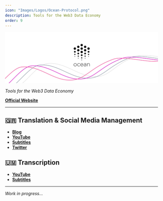 ```yaml
---
icon: "Images/Logos/Ocean-Protocol.png"
description: Tools for the Web3 Data Economy
order: 9
---
```


![](../Images/Covers/Ocean-Protocol.png)

_Tools for the Web3 Data Economy_

[**Official Website**](https://oceanprotocol.com/)

---

## 🇬🇷 Translation & Social Media Management

- [**Blog**](https://www.oceanprotocol.gr/)
- [**YouTube**](https://www.youtube.com/channel/UCFrXYCuoRpMBfzXud9W3nfA)
- [**Subtitles**](https://gist.github.com/Xk9eboF6/71b6182a5f4adf04ae483add553ba8b7)
- [**Twitter**](https://twitter.com/oceanprotocolgr)

## 🇺🇲️ Transcription

- [**YouTube**](https://www.youtube.com/channel/UCFrXYCuoRpMBfzXud9W3nfA)
- [**Subtitles**](https://gist.github.com/Xk9eboF6/9f0c853f5b28c3c10174da34e9575398)

---

_Work in progress..._

